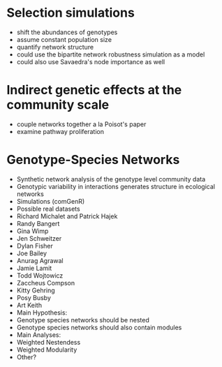 <link href="css/avenir-white.css" rel="stylesheet"></link>

# Selection simulations

- shift the abundances of genotypes
- assume constant population size
- quantify network structure
- could use the bipartite network robustness simulation as a model
- could also use Savaedra's node importance as well

# Indirect genetic effects at the community scale

- couple networks together a la Poisot's paper
- examine pathway proliferation

# Genotype-Species Networks

- Synthetic network analysis of the genotype level community data
- Genotypic variability in interactions generates structure in
ecological networks
- Simulations (comGenR)
- Possible real datasets
 - Richard Michalet and Patrick Hajek
 - Randy Bangert
 - Gina Wimp
 - Jen Schweitzer
 - Dylan Fisher
 - Joe Bailey
 - Anurag Agrawal
 - Jamie Lamit
 - Todd Wojtowicz
 - Zaccheus Compson
 - Kitty Gehring
 - Posy Busby
 - Art Keith
- Main Hypothesis:
 - Genotype species networks should be nested
 - Genotype species networks should also contain modules
- Main Analyses:
 - Weighted Nestendess
 - Weighted Modularity
 - Other?
